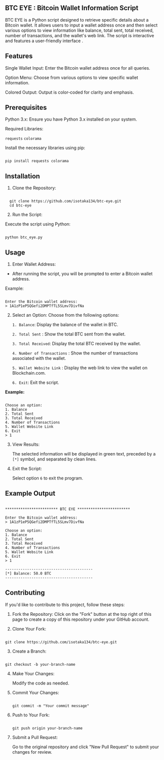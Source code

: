 ## BTC EYE : Bitcoin Wallet Information Script
BTC EYE is a Python script designed to retrieve specific details about a Bitcoin wallet. It allows users to input a wallet address once and then select various options to view information like balance, total sent, total received, number of transactions, and the wallet's web link. The script is interactive and features a user-friendly interface .


## Features
Single Wallet Input: Enter the Bitcoin wallet address once for all queries.

Option Menu: Choose from various options to view specific wallet information.

Colored Output: Output is color-coded for clarity and emphasis.

## Prerequisites

Python 3.x: Ensure you have Python 3.x installed on your system.

Required Libraries:

`requests`
`colorama`

Install the necessary libraries using pip:

````

pip install requests colorama

````
## Installation

1. Clone the Repository:

```

  git clone https://github.com/isotaka134/btc-eye.git
  cd btc-eye

```
2. Run the Script:

Execute the script using Python:

```

python btc_eye.py

```

## Usage

1. Enter Wallet Address:

* After running the script, you will be prompted to enter a Bitcoin wallet address. 

Example:
```

Enter the Bitcoin wallet address:
> 1A1zP1eP5QGefi2DMPTfTL5SLmv7DivfNa

```

2. Select an Option:
   Choose from the following options:

   `1. Balance`: Display the balance of the wallet in BTC.
 
   `2. Total Sent` :  Show the total BTC sent from the wallet.

   `3. Total Received`:  Display the total BTC received by the wallet.

   `4. Number of Transactions` : Show the number of transactions associated with the wallet.

   `5. Wallet Website Link` : Display the web link to view the wallet on Blockchain.com.

   `6. Exit`: Exit the script.

**Example:**

```

Choose an option:
1. Balance
2. Total Sent
3. Total Received
4. Number of Transactions
5. Wallet Website Link
6. Exit
> 1

```

3. View Results:

   The selected information will be displayed in green text, preceded by a `[*]` symbol, and separated by clean lines.

4. Exit the Script:
   
   Select option `6` to exit the program.

## Example Output

```

************************ BTC EYE ************************

Enter the Bitcoin wallet address:
> 1A1zP1eP5QGefi2DMPTfTL5SLmv7DivfNa

Choose an option:
1. Balance
2. Total Sent
3. Total Received
4. Number of Transactions
5. Wallet Website Link
6. Exit
> 1

----------------------------------------
[*] Balance: 50.0 BTC
----------------------------------------

```

## Contributing

If you'd like to contribute to this project, follow these steps:

1. Fork the Repository:
   Click on the "Fork" button at the top right of this page to create a copy of this repository under your GitHub account.

2. Clone Your Fork:

```

git clone https://github.com/isotaka134/btc-eye.git

```

3. Create a Branch:

```

git checkout -b your-branch-name

```

4. Make Your Changes:

   Modify the code as needed.

5. Commit Your Changes:

   ```

   git commit -m "Your commit message"

   ```

6. Push to Your Fork:

   ```

   git push origin your-branch-name

   ```

7. Submit a Pull Request:

   Go to the original repository and click "New Pull Request" to submit your changes for review.


